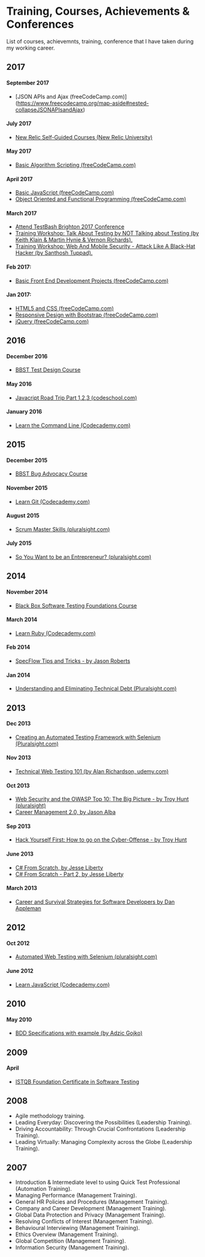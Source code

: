 # Training, Courses, Achievements & Conferences
List of courses, achievemnts, training, conference that I have taken during my working career.

## 2017

#### September 2017
* [JSON APIs and Ajax (freeCodeCamp.com)] (https://www.freecodecamp.org/map-aside#nested-collapseJSONAPIsandAjax)

#### July 2017
* [New Relic Self-Guided Courses (New Relic University)](https://learn.newrelic.com/courses)

#### May 2017
* [Basic Algorithm Scripting (freeCodeCamp.com)](https://github.com/Chuckos/Code-Camp-Projects/tree/master/Javascript-Challenges/Basic-Algorithm-Scripting)

#### April 2017
* [Basic JavaScript (freeCodeCamp.com)](https://www.freecodecamp.com/map-aside#nested-collapseBasicJavaScript)
* [Object Oriented and Functional Programming (freeCodeCamp.com)](https://www.freecodecamp.com/map-aside#nested-collapseObjectOrientedandFunctionalProgramming)

#### March 2017
* [Attend TestBash Brighton 2017 Conference](https://dojo.ministryoftesting.com/events/testbash-brighton-2017)
* [Training Workshop: Talk About Testing by NOT Talking about Testing (by Keith Klain & Martin Hynie & Vernon Richards).](https://dojo.ministryoftesting.com/events/testbash-brighton-2017)
* [Training Workshop: Web And Mobile Security - Attack Like A Black-Hat Hacker (by Santhosh Tuppad).](https://dojo.ministryoftesting.com/events/testbash-brighton-2017)

#### Feb 2017:
* [Basic Front End Development Projects (freeCodeCamp.com)](https://github.com/Chuckos/Code-Camp-Projects/tree/master/Tribute-page)

#### Jan 2017:
* [HTML5 and CSS (freeCodeCamp.com)](https://www.freecodecamp.com/map-aside#nested-HTML5andCSS)
* [Responsive Design with Bootstrap (freeCodeCamp.com)](https://www.freecodecamp.com/map-aside#nested-collapseResponsiveDesignwithBootstrap)
* [jQuery (freeCodeCamp.com)](https://www.freecodecamp.com/map-aside#nested-collapsejQuery)


## 2016

#### December 2016
* [BBST Test Design Course](https://www.associationforsoftwaretesting.org/training-2/courses/test-design/)

#### May 2016
* [Javacript Road Trip Part 1,2,3 (codeschool.com)](https://www.codeschool.com/learn/javascript)

#### January 2016
* [Learn the Command Line (Codecademy.com)](https://www.codecademy.com/learn/learn-the-command-line)


## 2015

#### December 2015
* [BBST Bug Advocacy Course](https://www.associationforsoftwaretesting.org/training-2/courses/bug-advocacy/)

#### November 2015
* [Learn Git (Codecademy.com)](https://www.codecademy.com/learn/learn-git)

#### August 2015
* [Scrum Master Skills (pluralsight.com)](https://app.pluralsight.com/library/courses/scrum-master-skills/table-of-contents)

#### July 2015
* [So You Want to be an Entrepreneur? (pluralsight.com)](https://app.pluralsight.com/library/courses/want-to-be-entrepreneur/table-of-contents)

## 2014
#### November 2014
* [Black Box Software Testing Foundations Course](https://www.associationforsoftwaretesting.org/training-2/courses/foundations/)

#### March 2014
* [Learn Ruby (Codecademy.com)](https://www.codecademy.com/learn/ruby)

#### Feb 2014
* [SpecFlow Tips and Tricks - by Jason Roberts](https://app.pluralsight.com/library/courses/specflow-tips-tricks/table-of-contents)

#### Jan 2014
* [Understanding and Eliminating Technical Debt (Pluralsight.com)](https://app.pluralsight.com/library/courses/understanding-eliminating-technical-debt/table-of-contents)

## 2013
#### Dec 2013
* [Creating an Automated Testing Framework with Selenium (Pluralsight.com)](https://app.pluralsight.com/library/courses/automated-testing-framework-selenium/table-of-contents)

#### Nov 2013
* [Technical Web Testing 101 (by Alan Richardson, udemy.com)](https://www.udemy.com/technical-web-testing-101/)

#### Oct 2013
* [Web Security and the OWASP Top 10: The Big Picture - by Troy Hunt (pluralsight)](https://app.pluralsight.com/library/courses/web-security-owasp-top10-big-picture/table-of-contents)
* [Career Management 2.0, by Jason Alba](https://app.pluralsight.com/library/courses/career-management-2dot0/table-of-contents)

#### Sep 2013
* [Hack Yourself First: How to go on the Cyber-Offense - by Troy Hunt](https://app.pluralsight.com/library/courses/hack-yourself-first/table-of-contents)

#### June 2013
* [C# From Scratch, by Jesse Liberty](https://app.pluralsight.com/library/courses/csharp-from-scratch/table-of-contents)
* [C# From Scratch - Part 2, by Jesse Liberty](https://app.pluralsight.com/library/courses/csharp-from-scratch-part2/table-of-contents)

#### March 2013
* [Career and Survival Strategies for Software Developers by Dan Appleman](https://app.pluralsight.com/library/courses/career-survival-strategies-4devs/table-of-contents)

## 2012
#### Oct 2012
* [Automated Web Testing with Selenium (pluralsight.com)](https://app.pluralsight.com/library/courses/selenium/table-of-contents)

#### June 2012
* [Learn JavaScript (Codecademy.com)](https://www.codecademy.com/learn/javascript)

## 2010

#### May 2010
* [BDD Specifications with example (by Adzic Gojko)]()

## 2009
#### April
* [ISTQB Foundation Certificate in Software Testing](http://www.istqb.org/certification-path-root/foundation-level/foundation-level-content.html)

## 2008
* Agile methodology training.
* Leading Everyday: Discovering the Possibilities (Leadership Training).
* Driving Accountability: Through Crucial Confrontations (Leadership Training).
* Leading Virtually: Managing Complexity across the Globe (Leadership Training).



## 2007
* Introduction & Intermediate level to using Quick Test Professional (Automation Training).
* Managing Performance (Management Training).
* General HR Policies and Procedures (Management Training).
* Company and Career Development (Management Training).
* Global Data Protection and Privacy (Management Training).
* Resolving Conflicts of Interest (Management Training).
* Behavioural Interviewing (Management Training).
* Ethics Overview (Management Training).
* Global Competition (Management Training).
* Information Security (Management Training).
